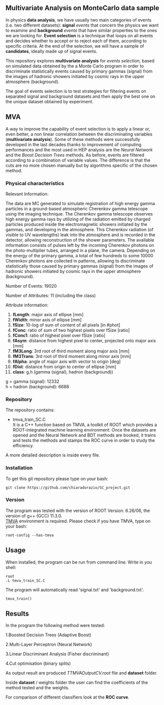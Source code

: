 ## Multivariate Analysis on MonteCarlo data sample

In physics **data analysis**, we have usually two main categories of events (i.e. two different datasets): **signal** *events* that concern the physics we want to examine and **background** *events* that have similar properties to the ones we are looking for.
**Event selection** is a technique that loops on all events and decides whether to accept or to reject each of them, according to specific criteria. At the end of the selection, we will have a sample of **candidates**, ideally made up of signal events.

This repository explores **multivariate analysis** for *events selection*, based on simulated data obtained by the a Monte Carlo program in order to discriminate statistically events caused by primary gammas (signal) from the images of hadronic showers initiated by cosmic rays in the upper atmosphere (background).

The goal of events selection is to test strategies for filtering events on separated signal and background datasets and then apply the best one on the unique dataset obtained by experiment.

## MVA
A way to improve the capability of event selection is to apply a linear or, even better, a non linear correlation between the discriminating variables (**multivariate analysis**). Some of these methods were successfully developed in the last decades thanks to improvement of computing performances and the most used in HEP analysis are the *Neural Network* and the *Boost Decision Trees* methods. As before, events are filtered according to a combination of variable values. The difference is that the cuts are no more chosen manually but by algorithms specific of the chosen method.

### Physical characteristics
Relevant Information:

The data are MC generated to simulate registration of high energy gamma particles in a ground-based atmospheric Cherenkov gamma telescope using the imaging technique. The Cherenkov gamma telescope observes high energy gamma rays by utilizing of the radiation emitted by charged particles produced inside the electromagnetic showers initiated by the gammas, and developing in the atmosphere. This Cherenkov radiation (of visible to UV wavelengths) leak into the atmosphere and is recorded in the detector, allowing reconstruction of the shower parameters. The available information consists of pulses left by the incoming Cherenkov photons on the photo-multiplier tubes, arranged in a plane, the camera. Depending on the energy of the primary gamma, a total of few hundreds to some 10000 Cherenkov photons are collected in patterns, allowing to discriminate statistically those caused by primary gammas (signal) from the images of hadronic showers initiated by cosmic rays in the upper atmosphere (background).

Number of Events: 19020

Number of Attributes: 11 (including the class)

Attribute information:
1. **fLength**: major axis of ellipse [mm]  
2. **fWidth**: minor axis of ellipse [mm]  
3. **fSize**:  10-log of sum of content of all pixels [in #phot]  
4. **fConc**: ratio of sum of two highest pixels over fSize [ratio]  
5. **fConc1**:  ratio of highest pixel over fSize [ratio]  
6. **fAsym**:  distance from highest pixel to center, projected onto major axis [mm]  
7. **fM3Long**:  3rd root of third moment along major axis [mm]  
8. **fM3Trans**: 3rd root of third moment along minor axis [mm]  
9. **fAlpha**: angle of major axis with vector to origin [deg]  
10. **fDist**: distance from origin to center of ellipse [mm]  
11. **class**: g,h (gamma (signal), hadron (background))  

g = gamma (signal): 12332  
h = hadron (background): 6688


### Repository
The repository contains:
- tmva_train_SC.C  
It is a C++ function based on TMVA, a toolkit of ROOT which provides a ROOT-integrated machine learning environment. Once the datasets are opened and the Neural Network and BDT methods are booked, it trains and tests the methods and stamps the ROC curve in order to study the efficiency. 

A more detailed description is inside every file.

### Installation
To get this git repository please type on your bash:
```
git clone https://github.com/chiaradorazio/SC_project.git
```

### Version
The program was tested with the version of ROOT Version: 6.26/06, the version of g++ (GCC) 11.3.0.  
[TMVA](https://root.cern/manual/tmva/) environment is required.
Please check if you have TMVA, type on your bash:
```
root-config --has-tmva
```


## Usage

When installed, the program can be run from command line.
Write in you shell:

```
root
.L tmva_train_SC.C
```

The program will automatically read 'signal.txt' and 'background.txt'.

```
tmva_train()
```

## Results
In the program the following method were tested:  

1.Boosted Decision Trees (Adaptive Boost)  

2.Multi-Layer Perceptron (Neural Network)  

3.Linear Discriminant Analysis (Fisher discriminant)  

4.Cut optimisation (binary splits)  

As output result are produced *TTMVAOutputCV.root* file and **dataset** folder.

Inside **dataset** / weights folder the user can find the coefficients of the method tested and the weights.

For comparison of different classifiers look at the **ROC curve**.



